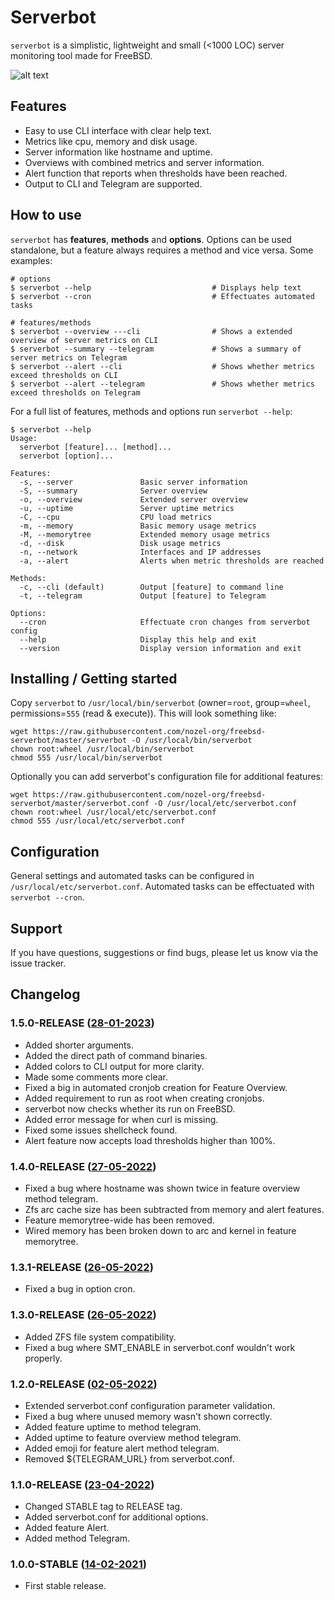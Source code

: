 # Serverbot
`serverbot` is a simplistic, lightweight and small (<1000 LOC) server monitoring tool made for FreeBSD.

![alt text](https://raw.githubusercontent.com/nozel-org/freebsd-serverbot/master/resources/banner.jpg)

## Features
* Easy to use CLI interface with clear help text.
* Metrics like cpu, memory and disk usage.
* Server information like hostname and uptime.
* Overviews with combined metrics and server information.
* Alert function that reports when thresholds have been reached.
* Output to CLI and Telegram are supported.

## How to use
`serverbot` has **features**, **methods** and **options**. Options can be used standalone, but a feature always requires a method and vice versa. Some examples:

```
# options
$ serverbot --help                           # Displays help text
$ serverbot --cron                           # Effectuates automated tasks

# features/methods
$ serverbot --overview ---cli                # Shows a extended overview of server metrics on CLI
$ serverbot --summary --telegram             # Shows a summary of server metrics on Telegram
$ serverbot --alert --cli                    # Shows whether metrics exceed thresholds on CLI
$ serverbot --alert --telegram               # Shows whether metrics exceed thresholds on Telegram
```

For a full list of features, methods and options run `serverbot --help`:
```
$ serverbot --help
Usage:
  serverbot [feature]... [method]...
  serverbot [option]...

Features:
  -s, --server               Basic server information
  -S, --summary              Server overview
  -o, --overview             Extended server overview
  -u, --uptime               Server uptime metrics
  -C, --cpu                  CPU load metrics
  -m, --memory               Basic memory usage metrics
  -M, --memorytree           Extended memory usage metrics
  -d, --disk                 Disk usage metrics
  -n, --network              Interfaces and IP addresses
  -a, --alert                Alerts when metric thresholds are reached

Methods:
  -c, --cli (default)        Output [feature] to command line
  -t, --telegram             Output [feature] to Telegram

Options:
  --cron                     Effectuate cron changes from serverbot config
  --help                     Display this help and exit
  --version                  Display version information and exit
```

## Installing / Getting started
Copy `serverbot` to `/usr/local/bin/serverbot` (owner=`root`, group=`wheel`, permissions=`555` (read & execute)). This will look something like:
```
wget https://raw.githubusercontent.com/nozel-org/freebsd-serverbot/master/serverbot -O /usr/local/bin/serverbot
chown root:wheel /usr/local/bin/serverbot
chmod 555 /usr/local/bin/serverbot
```
Optionally you can add serverbot's configuration file for additional features:
```
wget https://raw.githubusercontent.com/nozel-org/freebsd-serverbot/master/serverbot.conf -O /usr/local/etc/serverbot.conf
chown root:wheel /usr/local/etc/serverbot.conf
chmod 555 /usr/local/etc/serverbot.conf
```

## Configuration
General settings and automated tasks can be configured in `/usr/local/etc/serverbot.conf`. Automated tasks can be effectuated with `serverbot --cron`.

## Support
If you have questions, suggestions or find bugs, please let us know via the issue tracker.

## Changelog
### 1.5.0-RELEASE ([28-01-2023](https://github.com/nozel-org/freebsd-serverbot/commit/9297b2545c296697b32938eb851bd90d3e5e12ce))
- Added shorter arguments.
- Added the direct path of command binaries.
- Added colors to CLI output for more clarity.
- Made some comments more clear.
- Fixed a big in automated cronjob creation for Feature Overview.
- Added requirement to run as root when creating cronjobs.
- serverbot now checks whether its run on FreeBSD.
- Added error message for when curl is missing.
- Fixed some issues shellcheck found.
- Alert feature now accepts load thresholds higher than 100%.

### 1.4.0-RELEASE ([27-05-2022](https://github.com/nozel-org/freebsd-serverbot/commit/e007966a2949659d0f223da4ecfb2de7ad2191cd))
- Fixed a bug where hostname was shown twice in feature overview method telegram.
- Zfs arc cache size has been subtracted from memory and alert features.
- Feature memorytree-wide has been removed.
- Wired memory has been broken down to arc and kernel in feature memorytree.

### 1.3.1-RELEASE ([26-05-2022](https://github.com/nozel-org/freebsd-serverbot/commit/6cf4d6ec3051b7912c82adc025366ff3f56207ba))
- Fixed a bug in option cron.

### 1.3.0-RELEASE ([26-05-2022](https://github.com/nozel-org/freebsd-serverbot/commit/64fbec6c31a98963ce64e04c63b6678c6f002739))
- Added ZFS file system compatibility.
- Fixed a bug where SMT_ENABLE in serverbot.conf wouldn't work properly.

### 1.2.0-RELEASE ([02-05-2022](https://github.com/nozel-org/freebsd-serverbot/commit/e839a0a4582919ea0a8547618a4097426083b911))
- Extended serverbot.conf configuration parameter validation.
- Fixed a bug where unused memory wasn't shown correctly.
- Added feature uptime to method telegram.
- Added uptime to feature overview method telegram.
- Added emoji for feature alert method telegram.
- Removed ${TELEGRAM_URL} from serverbot.conf.

### 1.1.0-RELEASE ([23-04-2022](https://github.com/nozel-org/freebsd-serverbot/commit/881c318e0aeac671a045b2701ac40d86dd807d49))
- Changed STABLE tag to RELEASE tag.
- Added serverbot.conf for additional options.
- Added feature Alert.
- Added method Telegram.

### 1.0.0-STABLE ([14-02-2021](https://github.com/nozel-org/freebsd-serverbot/commit/066fc9525af8daa444ba45648c61a5a450609002))
- First stable release.